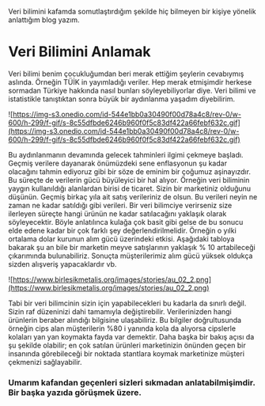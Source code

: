 
Veri bilimini kafamda somutlaştırdığım şekilde hiç bilmeyen bir kişiye yönelik anlattığım blog yazım.

# Veri Bilimini Anlamak


Veri bilimi benim çocukluğumdan beri merak ettiğim şeylerin cevabıymış aslında. Örneğin TÜİK in yayımladığı veriler. Hep merak etmişimdir herkese sormadan Türkiye hakkında nasıl bunları söyleyebiliyorlar diye. Veri bilimi ve istatistikle tanıştıktan sonra büyük bir aydınlanma yaşadım diyebilirim. 

![https://img-s3.onedio.com/id-544e1bb0a30490f00d78a4c8/rev-0/w-600/h-299/f-gif/s-8c55dfbde6246b960f0f5c83df422a66febf632c.gif](https://img-s3.onedio.com/id-544e1bb0a30490f00d78a4c8/rev-0/w-600/h-299/f-gif/s-8c55dfbde6246b960f0f5c83df422a66febf632c.gif)

Bu aydınlanmanın devamında gelecek tahminleri ilgimi çekmeye başladı. Geçmiş verilere dayanarak önümüzdeki sene enflasyonun şu kadar olacağını tahmin ediyoruz gibi bir söze de eminim bir çoğumuz aşinayızdır. Bu süreçte de verilerin gücü büyüleyici bir hal alıyor. Örneğin veri biliminin yaygın kullanıldığı alanlardan birisi de ticaret. Sizin bir marketiniz olduğunu düşünün. Geçmiş birkaç yıla ait satış verileriniz de olsun. Bu verileri neyin ne zaman ne kadar satıldığı gibi verileri. Bir veri bilimciye verirseniz size ilerleyen süreçte hangi ürünün ne kadar satılacağını yaklaşık olarak söyleyecektir. Böyle anlatılınca kulağa çok basit gibi gelse de bu sonucu elde edene kadar bir çok farklı şey değerlendirilmelidir. Örneğin o yılki ortalama dolar kurunun alım gücü üzerindeki etkisi. Aşağıdaki tabloya bakarak şu an bile bir marketin meyve satışlarının yaklaşık % 10 artabileceği çıkarımında bulunabiliriz. Sonuçta müşterilerimiz alım gücü yüksek oldukça sizden alışveriş yapacaklardır vb. 

![https://www.birlesikmetalis.org/images/stories/au_02_2.png](https://www.birlesikmetalis.org/images/stories/au_02_2.png)

Tabi bir veri bilimcinin sizin için yapabilecekleri bu kadarla da sınırlı değil. Sizin raf düzeninizi dahi tamamıyla değiştirebilir. Verilerinizden hangi ürünlerin beraber alındığı bilgisine ulaşabiliriz. Bu bilgiler doğrultusunda örneğin cips alan müşterilerin %80 i yanında kola da alıyorsa cipslerle kolaları yan yan koymakta fayda var demektir. Daha başka bir bakış açısı da şu şekilde olabilir; en çok satılan ürünleri marketinizin önünden geçen bir insanında görebileceği bir noktada stantlara koymak marketinize müşteri çekmenizi sağlayabilir. 

### Umarım kafandan geçenleri sizleri sıkmadan anlatabilmişimdir. Bir başka yazıda görüşmek üzere.
